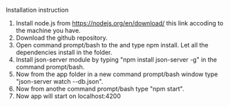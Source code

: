 Installation instruction

1. Install node.js from https://nodejs.org/en/download/ this link accoding to the machine you have.
2. Download the github repository.
3. Open command prompt/bash to the and type npm install. Let all the dependencies install in the folder.
4. Install json-server module by typing "npm install json-server -g" in the command prompt/bash.
5. Now from the app folder in a new command prompt/bash window type "json-server watch --db.json".
6. Now from anothe command prompt/bash type "npm start".
7. Now app will start on localhost:4200 

